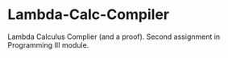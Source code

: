 # Lambda-Calc-Compiler
Lambda Calculus Complier (and a proof). Second assignment in Programming III module.
